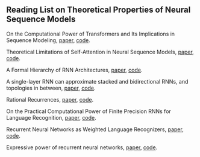 ## Reading List on Theoretical Properties of Neural Sequence Models

On the Computational Power of Transformers and Its Implications in Sequence Modeling, [paper](https://arxiv.org/abs/2006.09286), [code]().

Theoretical Limitations of Self-Attention in Neural Sequence Models, [paper](https://arxiv.org/abs/1906.06755), [code]().

A Formal Hierarchy of RNN Architectures, [paper](https://arxiv.org/abs/2004.08500), [code]().

A single-layer RNN can approximate stacked and bidirectional RNNs, and topologies in between, [paper](https://arxiv.org/abs/1909.00021), [code]().

Rational Recurrences, [paper](https://arxiv.org/abs/1808.09357), [code]().

On the Practical Computational Power of Finite Precision RNNs for Language Recognition, [paper](https://arxiv.org/abs/1805.04908), [code]().

Recurrent Neural Networks as Weighted Language Recognizers, [paper](https://arxiv.org/abs/1711.05408), [code]().

Expressive power of recurrent neural networks, [paper](https://arxiv.org/abs/1711.00811), [code]().
